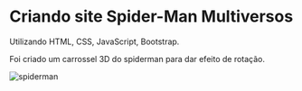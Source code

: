 # Criando site Spider-Man Multiversos
Utilizando HTML, CSS, JavaScript, Bootstrap.

Foi criado um carrossel 3D do spiderman para dar efeito de rotação.

![spiderman](https://user-images.githubusercontent.com/82118386/169653855-2aa2a4f8-ba62-4474-950e-45ed5009fde9.png)
